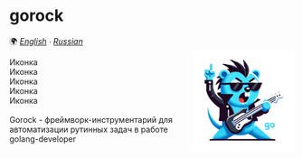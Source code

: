 # gorock

🌍 *[English](README.md) ∙ [Russian](README_ru.md)*<br>
<img align="right" width="180px" src="media/icon.png">

[//]: # ([![Build Status]&#40;https://github.com/swaggo/swag/actions/workflows/ci.yml/badge.svg?branch=master&#41;]&#40;https://github.com/features/actions&#41;)
[//]: # ([![Coverage Status]&#40;https://img.shields.io/codecov/c/github/swaggo/swag/master.svg&#41;]&#40;https://codecov.io/gh/swaggo/swag&#41;)
[//]: # ([![Go Report Card]&#40;https://goreportcard.com/badge/github.com/swaggo/swag&#41;]&#40;https://goreportcard.com/report/github.com/swaggo/swag&#41;)
[//]: # ([![codebeat badge]&#40;https://codebeat.co/badges/71e2f5e5-9e6b-405d-baf9-7cc8b5037330&#41;]&#40;https://codebeat.co/projects/github-com-swaggo-swag-master&#41;)
[//]: # ([![Go Doc]&#40;https://godoc.org/github.com/swaggo/swagg?status.svg&#41;]&#40;https://godoc.org/github.com/swaggo/swag&#41;)
[//]: # ([![Backers on Open Collective]&#40;https://opencollective.com/swag/backers/badge.svg&#41;]&#40;#backers&#41;)
[//]: # ([![Sponsors on Open Collective]&#40;https://opencollective.com/swag/sponsors/badge.svg&#41;]&#40;#sponsors&#41; [![FOSSA Status]&#40;https://app.fossa.io/api/projects/git%2Bgithub.com%2Fswaggo%2Fswag.svg?type=shield&#41;]&#40;https://app.fossa.io/projects/git%2Bgithub.com%2Fswaggo%2Fswag?ref=badge_shield&#41;)
[//]: # ([![Release]&#40;https://img.shields.io/github/release/swaggo/swag.svg?style=flat-square&#41;]&#40;https://github.com/swaggo/swag/releases&#41;)
Иконка<br>
Иконка<br>
Иконка<br>
Иконка<br>
Иконка<br>
<br>
Gorock - фреймворк-инструментарий для автоматизации рутинных задач в работе golang-developer
